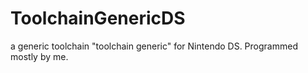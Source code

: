 # ToolchainGenericDS
a generic toolchain "toolchain generic" for Nintendo DS. Programmed mostly by me.
